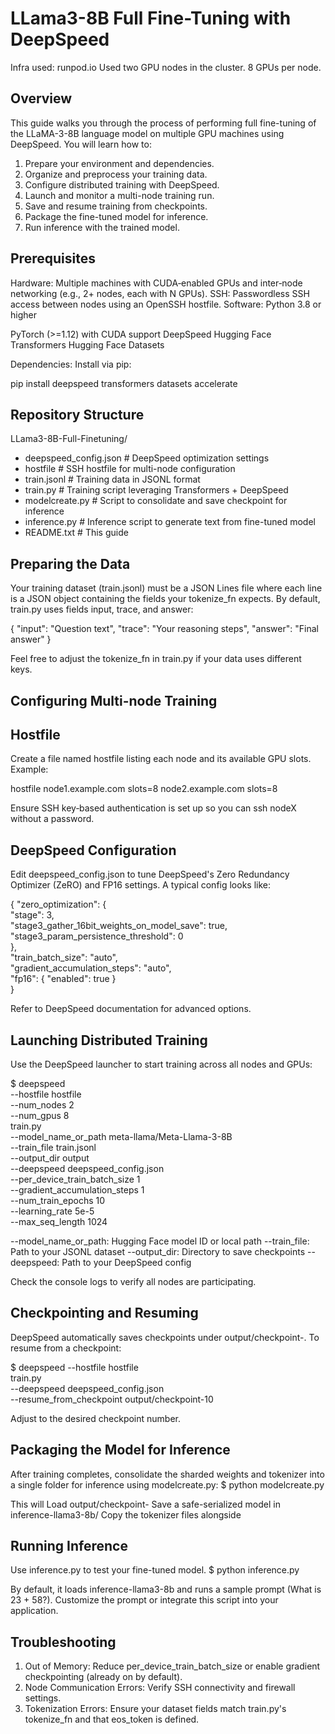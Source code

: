# LLama3-8B Full Fine-Tuning with DeepSpeed

Infra used: runpod.io
Used two GPU nodes in the cluster. 8 GPUs per node.

## Overview
This guide walks you through the process of performing full fine-tuning of the LLaMA-3-8B language model on multiple GPU machines using DeepSpeed. You will learn how to:
1. Prepare your environment and dependencies.
2. Organize and preprocess your training data.
3. Configure distributed training with DeepSpeed.
4. Launch and monitor a multi-node training run.
5. Save and resume training from checkpoints.
6. Package the fine-tuned model for inference.
7. Run inference with the trained model.

## Prerequisites

Hardware: Multiple machines with CUDA‑enabled GPUs and inter‑node networking (e.g., 2+ nodes, each with N GPUs).
SSH: Passwordless SSH access between nodes using an OpenSSH hostfile.
Software:
Python 3.8 or higher

PyTorch (>=1.12) with CUDA support
DeepSpeed
Hugging Face Transformers
Hugging Face Datasets

Dependencies: Install via pip:

pip install deepspeed transformers datasets accelerate

## Repository Structure

LLama3-8B-Full-Finetuning/
   - deepspeed_config.json          # DeepSpeed optimization settings 
   - hostfile                       # SSH hostfile for multi-node configuration
   - train.jsonl                    # Training data in JSONL format
   - train.py                       # Training script leveraging Transformers + DeepSpeed 
   - modelcreate.py                 # Script to consolidate and save checkpoint for inference 
   - inference.py                   # Inference script to generate text from fine-tuned model 
   - README.txt                     # This guide

## Preparing the Data

Your training dataset (train.jsonl) must be a JSON Lines file where each line is a JSON object containing the fields your tokenize_fn expects. By default, train.py uses fields input, trace, and answer:

{ "input": "Question text", "trace": "Your reasoning steps", "answer": "Final answer" }

Feel free to adjust the tokenize_fn in train.py if your data uses different keys.

## Configuring Multi-node Training

## Hostfile

Create a file named hostfile listing each node and its available GPU slots. Example:

hostfile
node1.example.com slots=8
node2.example.com slots=8

Ensure SSH key‑based authentication is set up so you can ssh nodeX without a password.

## DeepSpeed Configuration

Edit deepspeed_config.json to tune DeepSpeed's Zero Redundancy Optimizer (ZeRO) and FP16 settings. A typical config looks like:

{
  "zero_optimization":   {  
    "stage": 3,  
    "stage3_gather_16bit_weights_on_model_save": true,  
    "stage3_param_persistence_threshold": 0  
  },  
  "train_batch_size": "auto",  
  "gradient_accumulation_steps": "auto",  
  "fp16": { "enabled": true }  
}  

Refer to DeepSpeed documentation for advanced options.

## Launching Distributed Training

Use the DeepSpeed launcher to start training across all nodes and GPUs:

$ deepspeed \
  --hostfile hostfile \
  --num_nodes 2 \
  --num_gpus 8 \
  train.py \
  --model_name_or_path meta-llama/Meta-Llama-3-8B \
  --train_file train.jsonl \
  --output_dir output \
  --deepspeed deepspeed_config.json \
  --per_device_train_batch_size 1 \
  --gradient_accumulation_steps 1 \
  --num_train_epochs 10 \
  --learning_rate 5e-5 \
  --max_seq_length 1024

--model_name_or_path: Hugging Face model ID or local path
--train_file: Path to your JSONL dataset
--output_dir: Directory to save checkpoints
--deepspeed: Path to your DeepSpeed config 

Check the console logs to verify all nodes are participating.

## Checkpointing and Resuming

DeepSpeed automatically saves checkpoints under output/checkpoint-<step>. To resume from a checkpoint:

$ deepspeed --hostfile hostfile \
  train.py \
  --deepspeed deepspeed_config.json \
  --resume_from_checkpoint output/checkpoint-10

Adjust <step> to the desired checkpoint number.

## Packaging the Model for Inference

After training completes, consolidate the sharded weights and tokenizer into a single folder for inference using modelcreate.py:
$ python modelcreate.py

This will
Load output/checkpoint-<last>
Save a safe-serialized model in inference-llama3-8b/
Copy the tokenizer files alongside 

## Running Inference

Use inference.py to test your fine-tuned model.
$ python inference.py

By default, it loads inference-llama3-8b and runs a sample prompt (What is 23 + 58?). Customize the prompt or integrate this script into your application.

## Troubleshooting

1. Out of Memory: Reduce per_device_train_batch_size or enable gradient checkpointing (already on by default).
2. Node Communication Errors: Verify SSH connectivity and firewall settings.
3. Tokenization Errors: Ensure your dataset fields match train.py's tokenize_fn and that eos_token is defined.
